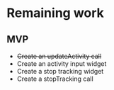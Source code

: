 
Remaining work
===

## MVP
* ~~Create an updateActivity call~~
* Create an activity input widget
* Create a stop tracking widget
* Create a stopTracking call
